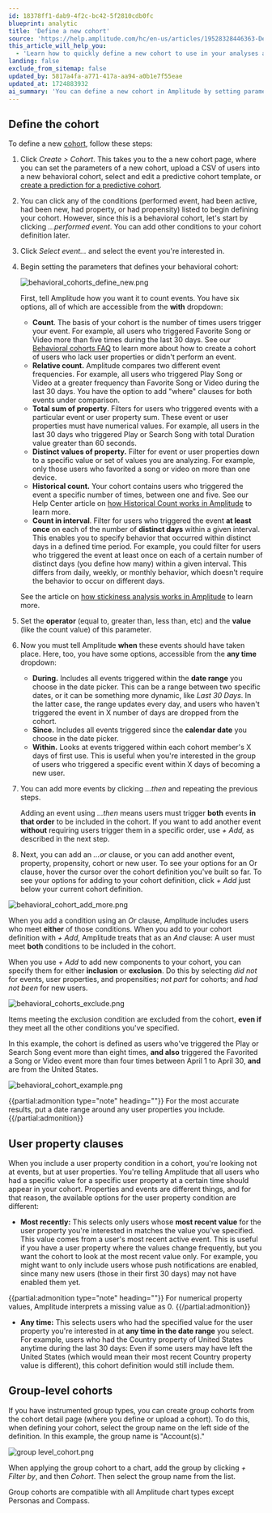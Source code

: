```yaml
---
id: 18378ff1-dab9-4f2c-bc42-5f2810cdb0fc
blueprint: analytic
title: 'Define a new cohort'
source: 'https://help.amplitude.com/hc/en-us/articles/19528328446363-Define-a-new-cohort'
this_article_will_help_you:
  - 'Learn how to quickly define a new cohort to use in your analyses and charts'
landing: false
exclude_from_sitemap: false
updated_by: 5817a4fa-a771-417a-aa94-a0b1e7f55eae
updated_at: 1724883932
ai_summary: 'You can define a new cohort in Amplitude by setting parameters like event counts, relative counts, property sums, distinct property values, historical counts, and counts in intervals. Specify operators, values, and timeframes for events. You can add multiple events with *...then* and *+ Add* options. Use *Or* for inclusion and *+ Add* for an *And* condition. Exclude items with *did not* or *not part* options. You can also define cohorts based on user properties and create group-level cohorts. This functionality helps you analyze user behavior and create targeted cohorts for analysis.'
---
```

## Define the cohort

To define a new [cohort](/docs/analytics/behavioral-cohorts), follow these steps:


1. Click *Create > Cohort*. This takes you to the a new cohort page, where you can set the parameters of a new cohort, upload a CSV of users into a new behavioral cohort, select and edit a predictive cohort template, or [create a prediction for a predictive cohort](/docs/cdp/audiences/predictions).
2. You can click any of the conditions (performed event, had been active, had been new, had property, or had propensity) listed to begin defining your cohort. However, since this is a behavioral cohort, let's start by clicking *...performed event*. You can add other conditions to your cohort definition later.
3. Click *Select event...* and select the event you're interested in.
4. Begin setting the parameters that defines your behavioral cohort:

    ![behavioral_cohorts_define_new.png](/docs/output/img/analytics/behavioral_cohorts_define_new.png)

    First, tell Amplitude how you want it to count events. You have six options, all of which are accessible from the **with** dropdown:

    * **Count**. The basis of your cohort is the number of times users trigger your event. For example, all users who triggered Favorite Song or Video more than five times during the last 30 days. See our [Behavioral cohorts FAQ](https://help.amplitude.com/hc/en-us/articles/4402840043789) to learn more about how to create a cohort of users who lack user properties or didn't perform an event.
    * **Relative count.** Amplitude compares two different event frequencies. For example, all users who triggered Play Song or Video at a greater frequency than Favorite Song or Video during the last 30 days. You have the option to add "where" clauses for both events under comparison.
    * **Total sum of property**. Filters for users who triggered events with a particular event or user property sum. These event or user properties must have numerical values. For example, all users in the last 30 days who triggered Play or Search Song with total Duration value greater than 60 seconds.
    * **Distinct values of property.** Filter for event or user properties down to a specific value or set of values you are analyzing. For example, only those users who favorited a song or video on more than one device.
    * **Historical count.** Your cohort contains users who triggered the event a specific number of times, between one and five. See our Help Center article on [how Historical Count works in Amplitude](/docs/analytics/historical-count-1) to learn more.
    * **Count in interval**. Filter for users who triggered the event **at least once** on each of the number of **distinct days** within a given interval. This enables you to specify behavior that occurred within distinct days in a defined time period. For example, you could filter for users who triggered the event at least once on each of a certain number of distinct days (you define how many) within a given interval. This differs from daily, weekly, or monthly behavior, which doesn't require the behavior to occur on different days.  

    See the article on [how stickiness analysis works in Amplitude](/docs/analytics/charts/stickiness/stickiness-interpret) to learn more.

5. Set the **operator** (equal to, greater than, less than, etc) and the **value** (like the count value) of this parameter.
6. Now you must tell Amplitude **when** these events should have taken place. Here, too, you have some options, accessible from the **any time** dropdown:

    * **During.** Includes all events triggered within the **date range** you choose in the date picker. This can be a range between two specific dates, or it can be something more dynamic, like *Last 30 Days*. In the latter case, the range updates every day, and users who haven't triggered the event in X number of days are dropped from the cohort.
    * **Since.** Includes all events triggered since the **calendar date** you choose in the date picker.
    * **Within.** Looks at events triggered within each cohort member's X days of first use. This is useful when you're interested in the group of users who triggered a specific event within X days of becoming a new user.

7. You can add more events by clicking *...then* and repeating the previous steps.  
  
	Adding an event using *...then* means users must trigger **both** events **in that order** to be included in the cohort. If you want to add another event **without** requiring users trigger them in a specific order, use *+ Add,* as described in the next step.

8. Next, you can add an *...or* clause, or you can add another event, property, propensity, cohort or new user. To see your options for an Or clause, hover the cursor over the cohort definition you've built so far. To see your options for adding to your cohort definition, click *+ Add* just below your current cohort definition.

![behavioral_cohort_add_more.png](/docs/output/img/analytics/behavioral_cohort_add_more.png)

When you add a condition using an *Or* clause, Amplitude includes users who meet **either** of those conditions. When you add to your cohort definition with *+ Add*, Amplitude treats that as an *And* clause: A user must meet **both** conditions to be included in the cohort.

When you use *+ Add* to add new components to your cohort, you can specify them for either **inclusion** or **exclusion**. Do this by selecting *did not* for events, user properties, and propensities; *not part* for cohorts; and *had not been* for new users.

![behavioral_cohorts_exclude.png](/docs/output/img/analytics/behavioral_cohorts_exclude.png)

Items meeting the exclusion condition are excluded from the cohort, **even if** they meet all the other conditions you've specified.

In this example, the cohort is defined as users who've triggered the Play or Search Song event more than eight times, **and also** triggered the Favorited a Song or Video event more than four times between April 1 to April 30, **and** are from the United States.

![behavioral_cohort_example.png](/docs/output/img/analytics/behavioral_cohort_example.png)

{{partial:admonition type="note" heading=""}}
For the most accurate results, put a date range around any user properties you include.
{{/partial:admonition}}

## User property clauses

When you include a user property condition in a cohort, you're looking not at events, but at user properties. You're telling Amplitude that all users who had a specific value for a specific user property at a certain time should appear in your cohort. Properties and events are different things, and for that reason, the available options for the user property condition are different:

* **Most recently:** This selects only users whose **most recent value** for the user property you're interested in matches the value you've specified. This value comes from a user's most recent active event. This is useful if you have a user property where the values change frequently, but you want the cohort to look at the most recent value only. For example, you might want to only include users whose push notifications are enabled, since many new users (those in their first 30 days) may not have enabled them yet.
  
{{partial:admonition type="note" heading=""}}
For numerical property values, Amplitude interprets a missing value as 0.
{{/partial:admonition}}

* **Any time:** This selects users who had the specified value for the user property you're interested in at **any time in the date range** you select. For example, users who had the Country property of United States anytime during the last 30 days: Even if some users may have left the United States (which would mean their most recent Country property value is different), this cohort definition would still include them.

## Group-level cohorts

If you have instrumented group types, you can create group cohorts from the cohort detail page (where you define or upload a cohort). To do this, when defining your cohort, select the group name on the left side of the definition. In this example, the group name is "Account(s)."

![group level_cohort.png](/docs/output/img/analytics/group-level-cohorts.png)

When applying the group cohort to a chart, add the group by clicking *+ Filter by*, and then *Cohort*. Then select the group name from the list.

Group cohorts are compatible with all Amplitude chart types except Personas and Compass.
